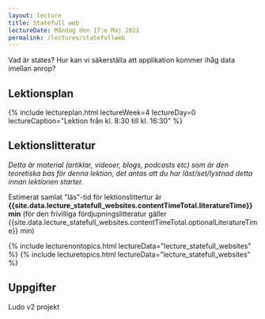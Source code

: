 ```yaml
---
layout: lecture
title: Statefull web
lectureDate: Måndag den 17:e Maj 2021
permalink: /lectures/statefullweb
---
```


Vad är states? Hur kan vi säkerställa att applikation kommer ihåg data imellan anrop?

## Lektionsplan

{% include lectureplan.html lectureWeek=4 lectureDay=0 lectureCaption="Lektion från kl. 8:30 till kl. 16:30" %}

## Lektionslitteratur
*Detta är material (artiklar, videoer, blogs, podcasts etc) som är den teoretiska bas för denna lektion, det antas att du har läst/set/lystnad detta innan lektionen starter.*

Estimerat samlat "läs"-tid för lektionslittertur är **{{site.data.lecture_statefull_websites.contentTimeTotal.literatureTime}} min** (för den frivilliga fördjupningslitteratur gäller {{site.data.lecture_statefull_websites.contentTimeTotal.optionalLiteratureTime}} min)

{% include lecturenontopics.html lectureData="lecture_statefull_websites" %}
{% include lecturetopics.html lectureData="lecture_statefull_websites" %}

## Uppgifter

Ludo v2 projekt